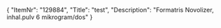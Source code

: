 {
  "ItemNr": "129884",
  "Title": "test",
  "Description": "Formatris Novolizer, inhal.pulv 6 mikrogram/dos"
}